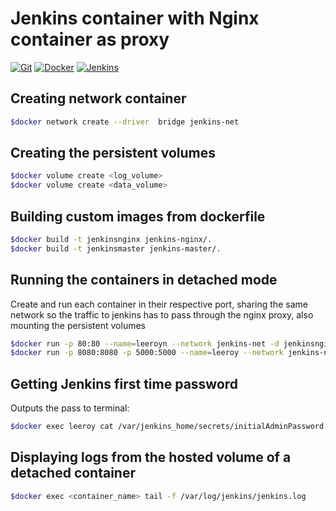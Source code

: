 # Jenkins container with Nginx container as proxy

[![Git](https://img.shields.io/badge/Git-1f425f.svg)]()
[![Docker](https://img.shields.io/badge/Docker-1f425f.svg)]()
[![Jenkins](https://img.shields.io/badge/Jenkins-1f425f.svg)]()

## Creating network container
```bash
$docker network create --driver  bridge jenkins-net
```

## Creating the persistent volumes
```bash
$docker volume create <log_volume>
$docker volume create <data_volume>
```

## Building custom images from dockerfile
```bash
$docker build -t jenkinsnginx jenkins-nginx/.
$docker build -t jenkinsmaster jenkins-master/.
```

## Running the containers in detached mode
Create and run each container in their respective port, sharing the same network so the traffic to jenkins has to pass through the nginx proxy, also mounting the persistent volumes

```bash
$docker run -p 80:80 --name=leeroyn --network jenkins-net -d jenkinsnginx
$docker run -p 8080:8080 -p 5000:5000 --name=leeroy --network jenkins-net --mount source=jenkins-log,target=/var/log/jenkins --mount source=jenkins-data,target=/var/jenkins_home -d jenkinsmaster
```

## Getting Jenkins first time password
Outputs the pass to terminal:
```bash
$docker exec leeroy cat /var/jenkins_home/secrets/initialAdminPassword
```

## Displaying logs from the hosted volume of a detached container
```bash
$docker exec <container_name> tail -f /var/log/jenkins/jenkins.log
```
